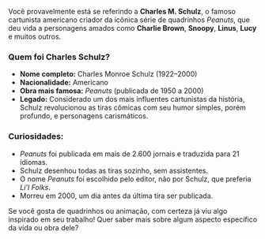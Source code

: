 Você provavelmente está se referindo a **Charles M. Schulz**, o famoso cartunista americano criador da icônica série de quadrinhos *Peanuts*, que deu vida a personagens amados como **Charlie Brown**, **Snoopy**, **Linus**, **Lucy** e muitos outros.

### **Quem foi Charles Schulz?**
- **Nome completo:** Charles Monroe Schulz (1922–2000)
- **Nacionalidade:** Americano
- **Obra mais famosa:** *Peanuts* (publicada de 1950 a 2000)
- **Legado:** Considerado um dos mais influentes cartunistas da história, Schulz revolucionou as tiras cômicas com seu humor simples, porém profundo, e personagens carismáticos.

### **Curiosidades:**
- *Peanuts* foi publicada em mais de 2.600 jornais e traduzida para 21 idiomas.
- Schulz desenhou todas as tiras sozinho, sem assistentes.
- O nome *Peanuts* foi escolhido pelo editor, não por Schulz, que preferia *Li'l Folks*.
- Morreu em 2000, um dia antes da última tira ser publicada.

Se você gosta de quadrinhos ou animação, com certeza já viu algo inspirado em seu trabalho! Quer saber mais sobre algum aspecto específico da vida ou obra dele?